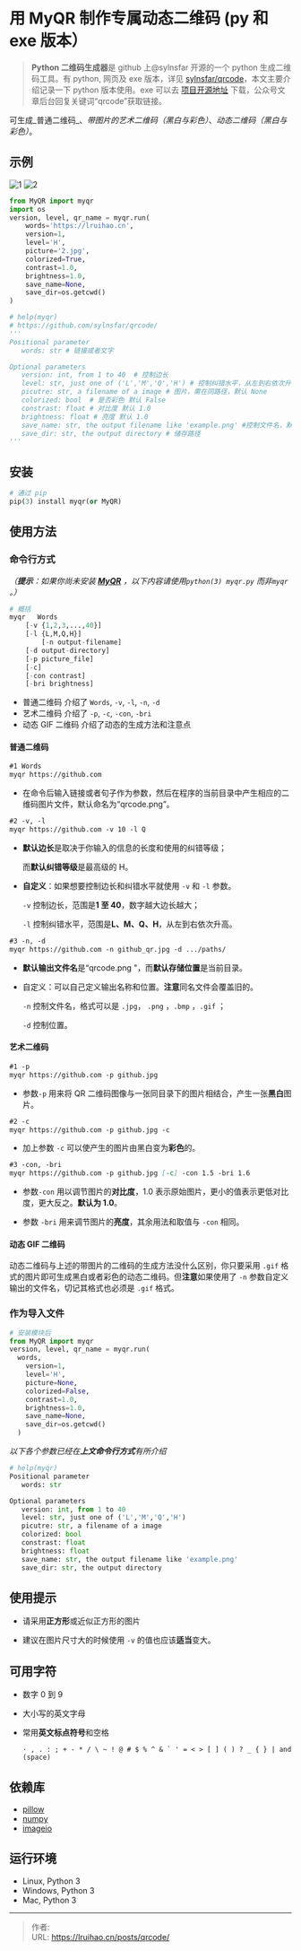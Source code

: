 # 用 MyQR 制作专属动态二维码 (py 和 exe 版本）


> **Python 二维码生成器**是 github 上@sylnsfar 开源的一个 python 生成二维码工具。有 python, 网页及 exe 版本，详见 [sylnsfar/qrcode](https://github.com/sylnsfar/qrcode/)，本文主要介绍记录一下 python 版本使用。exe 可以去 [项目开源地址](https://github.com/sylnsfar/qrcode_win) 下载，公众号文章后台回复关键词“qrcode”获取链接。

可生成_普通二维码_、_带图片的艺术二维码（黑白与彩色）_、_动态二维码（黑白与彩色）_。

<!--more-->

## 示例

<!-- markdownlint-disable MD033 -->

<div class="text-center">

![1](images/1.gif)
![2](images/2.png)

</div>

```python
from MyQR import myqr
import os
version, level, qr_name = myqr.run(
    words='https://lruihao.cn',
    version=1,
    level='H',
    picture='2.jpg',
    colorized=True,
    contrast=1.0,
    brightness=1.0,
    save_name=None,
    save_dir=os.getcwd()
)

# help(myqr)
# https://github.com/sylnsfar/qrcode/
'''
Positional parameter
   words: str # 链接或者文字

Optional parameters
   version: int, from 1 to 40  # 控制边长
   level: str, just one of ('L','M','Q','H') # 控制纠错水平，从左到右依次升高。
   picutre: str, a filename of a image # 图片，需在同路径，默认 None
   colorized: bool  # 是否彩色 默认 False
   constrast: float # 对比度 默认 1.0
   brightness: float # 亮度 默认 1.0
   save_name: str, the output filename like 'example.png' #控制文件名，默认 None,'qrcode.png'
   save_dir: str, the output directory # 储存路径
'''
```

## 安装

```python
# 通过 pip
pip(3) install myqr(or MyQR)
```

## 使用方法

### 命令行方式

*（**提示**：如果你尚未安装 [**MyQR**](https://pypi.python.org/pypi/MyQR) ，以下内容请使用`python(3) myqr.py` 而非`myqr` 。）*

```python
# 概括
myqr   Words
    [-v {1,2,3,...,40}]
    [-l {L,M,Q,H}]
        [-n output-filename]
    [-d output-directory]
    [-p picture_file]
    [-c]
    [-con contrast]
    [-bri brightness]
```

- 普通二维码 介绍了 `Words`, `-v`, `-l`, `-n`, `-d`
- 艺术二维码 介绍了 `-p`, `-c`, `-con`, `-bri`
- 动态 GIF 二维码 介绍了动态的生成方法和注意点

#### 普通二维码

```markdown
#1 Words
myqr https://github.com
```

- 在命令后输入链接或者句子作为参数，然后在程序的当前目录中产生相应的二维码图片文件，默认命名为“qrcode.png”。

```markdown
#2 -v, -l
myqr https://github.com -v 10 -l Q
```

- **默认边长**是取决于你输入的信息的长度和使用的纠错等级；

  而**默认纠错等级**是最高级的 H。

- **自定义**：如果想要控制边长和纠错水平就使用 `-v` 和 `-l` 参数。

  `-v` 控制边长，范围是**1 至 40**，数字越大边长越大；

  `-l` 控制纠错水平，范围是**L、M、Q、H**，从左到右依次升高。

```markdown
#3 -n, -d
myqr https://github.com -n github_qr.jpg -d .../paths/
```

- **默认输出文件名**是“qrcode.png "，而**默认存储位置**是当前目录。

- 自定义：可以自己定义输出名称和位置。**注意**同名文件会覆盖旧的。

  `-n` 控制文件名，格式可以是 `.jpg`， `.png` ，`.bmp` ，`.gif` ；

  `-d` 控制位置。

#### 艺术二维码

```markdown
#1 -p
myqr https://github.com -p github.jpg
```

- 参数`-p` 用来将 QR 二维码图像与一张同目录下的图片相结合，产生一张**黑白**图片。

```markdown
#2 -c
myqr https://github.com -p github.jpg -c
```

- 加上参数 `-c` 可以使产生的图片由黑白变为**彩色**的。

```markdown
#3 -con, -bri
myqr https://github.com -p github.jpg [-c] -con 1.5 -bri 1.6
```

- 参数`-con` 用以调节图片的**对比度**，1.0 表示原始图片，更小的值表示更低对比度，更大反之。**默认为 1.0**。

- 参数 `-bri` 用来调节图片的**亮度**，其余用法和取值与 `-con` 相同。

#### 动态 GIF 二维码

动态二维码与上述的带图片的二维码的生成方法没什么区别，你只要采用 `.gif` 格式的图片即可生成黑白或者彩色的动态二维码。但**注意**如果使用了 `-n` 参数自定义输出的文件名，切记其格式也必须是 `.gif` 格式。

### 作为导入文件

```python
# 安装模块后
from MyQR import myqr
version, level, qr_name = myqr.run(
  words,
    version=1,
    level='H',
    picture=None,
    colorized=False,
    contrast=1.0,
    brightness=1.0,
    save_name=None,
    save_dir=os.getcwd()
  )
```

*以下各个参数已经在**上文命令行方式**有所介绍*

```python
# help(myqr)
Positional parameter
   words: str

Optional parameters
   version: int, from 1 to 40
   level: str, just one of ('L','M','Q','H')
   picutre: str, a filename of a image
   colorized: bool
   constrast: float
   brightness: float
   save_name: str, the output filename like 'example.png'
   save_dir: str, the output directory
```

## 使用提示

- 请采用**正方形**或近似正方形的图片

- 建议在图片尺寸大的时候使用 `-v` 的值也应该**适当**变大。

## 可用字符

- 数字 0 到 9

- 大小写的英文字母

- 常用**英文标点符号**和空格

  ```console
  · , . : ; + - * / \ ~ ! @ # $ % ^ & ` ' = < > [ ] ( ) ? _ { } | and  (space)
  ```

## 依赖库

- [pillow](https://pypi.python.org/pypi/Pillow/3.3.1)
- [numpy](https://pypi.python.org/pypi/numpy)
- [imageio](https://pypi.python.org/pypi/imageio)

## 运行环境

- Linux, Python 3
- Windows, Python 3
- Mac, Python 3


---

> 作者:   
> URL: https://lruihao.cn/posts/qrcode/  

